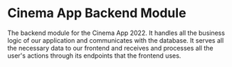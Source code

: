 # Cinema App Backend Module

The backend module for the Cinema App 2022. 
It handles all the business logic of our application and communicates with the database.
It serves all the necessary data to our frontend and receives and processes all the user's actions through its endpoints that the frontend uses.
